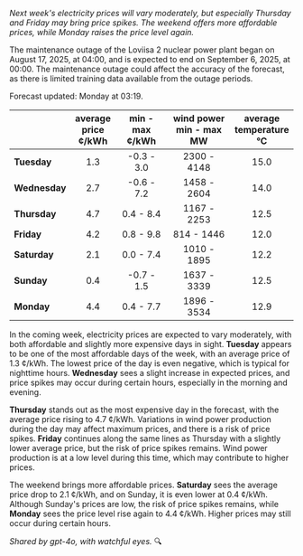 *Next week's electricity prices will vary moderately, but especially Thursday and Friday may bring price spikes. The weekend offers more affordable prices, while Monday raises the price level again.*

The maintenance outage of the Loviisa 2 nuclear power plant began on August 17, 2025, at 04:00, and is expected to end on September 6, 2025, at 00:00. The maintenance outage could affect the accuracy of the forecast, as there is limited training data available from the outage periods.

Forecast updated: Monday at 03:19.

|          | average<br>price<br>¢/kWh | min - max<br>¢/kWh | wind power<br>min - max<br>MW | average<br>temperature<br>°C |
|:---------|:----------------:|:----------------:|:-------------:|:-------------:|
| **Tuesday**    | 1.3            | -0.3 - 3.0        | 2300 - 4148   | 15.0          |
| **Wednesday**| 2.7            | -0.6 - 7.2        | 1458 - 2604   | 14.0          |
| **Thursday**    | 4.7            | 0.4 - 8.4         | 1167 - 2253   | 12.5          |
| **Friday**  | 4.2            | 0.8 - 9.8         | 814 - 1446    | 12.0          |
| **Saturday**   | 2.1            | 0.0 - 7.4         | 1010 - 1895   | 12.2          |
| **Sunday**  | 0.4            | -0.7 - 1.5        | 1637 - 3339   | 12.5          |
| **Monday**  | 4.4            | 0.4 - 7.7         | 1896 - 3534   | 12.9          |

In the coming week, electricity prices are expected to vary moderately, with both affordable and slightly more expensive days in sight. **Tuesday** appears to be one of the most affordable days of the week, with an average price of 1.3 ¢/kWh. The lowest price of the day is even negative, which is typical for nighttime hours. **Wednesday** sees a slight increase in expected prices, and price spikes may occur during certain hours, especially in the morning and evening.

**Thursday** stands out as the most expensive day in the forecast, with the average price rising to 4.7 ¢/kWh. Variations in wind power production during the day may affect maximum prices, and there is a risk of price spikes. **Friday** continues along the same lines as Thursday with a slightly lower average price, but the risk of price spikes remains. Wind power production is at a low level during this time, which may contribute to higher prices.

The weekend brings more affordable prices. **Saturday** sees the average price drop to 2.1 ¢/kWh, and on Sunday, it is even lower at 0.4 ¢/kWh. Although Sunday's prices are low, the risk of price spikes remains, while **Monday** sees the price level rise again to 4.4 ¢/kWh. Higher prices may still occur during certain hours.

*Shared by gpt-4o, with watchful eyes.* 🔍
